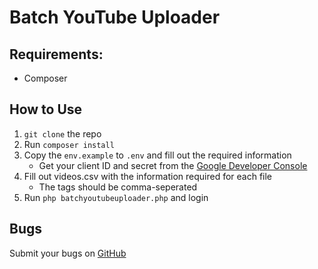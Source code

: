# Batch YouTube Uploader

## Requirements:

* Composer

## How to Use

1. `git clone` the repo
2. Run `composer install`
3. Copy the `env.example` to `.env` and fill out the required information
	* Get your client ID and secret from the [Google Developer Console][1]
4. Fill out videos.csv with the information required for each file
	* The tags should be comma-seperated
5. Run `php batchyoutubeuploader.php` and login

## Bugs

Submit your bugs on [GitHub][2]
	
  [1]: https://console.developers.google.com
  [2]: https://github.com/mAAdhaTTah/batchyoutubeuploader